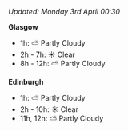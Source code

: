 *Updated: Monday 3rd April 00:30*

**Glasgow**

* 1h: :partly_sunny: Partly Cloudy
* 2h - 7h: :sunny: Clear
* 8h - 12h: :partly_sunny: Partly Cloudy

**Edinburgh**

* 1h: :partly_sunny: Partly Cloudy
* 2h - 10h: :sunny: Clear
* 11h, 12h: :partly_sunny: Partly Cloudy
